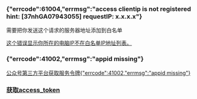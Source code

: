 ### {"errcode":61004,"errmsg":"access clientip is not registered hint: [37nhGA07943055] requestIP: x.x.x.x"}

需要把你发送这个请求的服务器地址添加到白名单

[这个错误显示你所在的电脑IP不在白名单IP地址列表。](https://zhidao.baidu.com/question/584103546153109165.html)

### {"errcode":41002,"errmsg":"appid missing"}

[公众号第三方平台获取服务令牌{"errcode":41002,"errmsg":"appid missing"}](https://segmentfault.com/a/1190000008986029)

### [获取access_token](https://mp.weixin.qq.com/wiki?t=resource/res_main&id=mp1421140183)